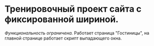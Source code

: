 # Тренировочный проект сайта с фиксированной шириной.
_Функциональность ограничена._
Работает страница "Гостиницы", на главной странице работает скрипт выпадающего окна.
